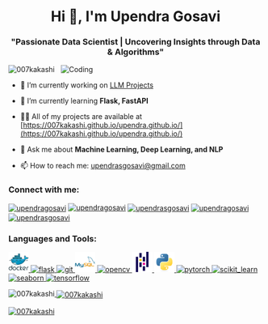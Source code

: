 

<h1 align="center">Hi 👋, I'm Upendra Gosavi</h1>
<h3 align="center">"Passionate Data Scientist | Uncovering Insights through Data & Algorithms"</h3>

<img align="right" alt="Coding" width="400" src="https://cdn.dribbble.com/users/1162077/screenshots/3848914/programmer.gif">

<p align="left"> <img src="https://komarev.com/ghpvc/?username=007kakashi&label=Profile%20views&color=0e75b6&style=flat" alt="007kakashi" /> </p>

- 🔭 I’m currently working on [LLM Projects](https://github.com/007kakashi/Facial_Emotion_Recognition_End2End.git)

- 🌱 I’m currently learning **Flask, FastAPI**

- 👨‍💻 All of my projects are available at [https://007kakashi.github.io/upendra.github.io/](https://007kakashi.github.io/upendra.github.io/)

- 💬 Ask me about **Machine Learning, Deep Learning, and NLP**

- 📫 How to reach me: [upendrasgosavi@gmail.com](mailto:upendrasgosavi@gmail.com)

<h3 align="left">Connect with me:</h3>
<p align="left">
<a href="https://linkedin.com/in/upendragosavi" target="blank"><img align="center" src="https://raw.githubusercontent.com/rahuldkjain/github-profile-readme-generator/master/src/images/icons/Social/linked-in-alt.svg" alt="upendragosavi" height="30" width="40" /></a>
<a href="https://kaggle.com/upendragosavi" target="blank"><img align"center" src="https://raw.githubusercontent.com/rahuldkjain/github-profile-readme-generator/master/src/images/icons/Social/kaggle.svg" alt="upendragosavi" height="30" width="40" /></a>
<a href="https://www.hackerrank.com/upendrasgosavi" target="blank"><img align="center" src="https://raw.githubusercontent.com/rahuldkjain/github-profile-readme-generator/master/src/images/icons/Social/hackerrank.svg" alt="upendrasgosavi" height="30" width="40" /></a>
<a href="https://www.leetcode.com/upendragosavi" target="blank"><img align="center" src="https://raw.githubusercontent.com/rahuldkjain/github-profile-readme-generator/master/src/images/icons/Social/leet-code.svg" alt="upendragosavi" height="30" width="40" /></a>
<a href="https://www.hackerearth.com/upendrasgosavi" target="blank"><img align="center" src="https://raw.githubusercontent.com/rahuldkjain/github-profile-readme-generator/master/src/images/icons/Social/hackerearth.svg" alt="upendrasgosavi" height="30" width="40" /></a>
</p>

<h3 align="left">Languages and Tools:</h3>
<p align="left"> 
  <a href="https://www.docker.com/" target="_blank" rel="noreferrer"> <img src="https://raw.githubusercontent.com/devicons/devicon/master/icons/docker/docker-original-wordmark.svg" alt="docker" width="40" height="40"/> </a> 
  <a href="https://flask.palletsprojects.com/" target="_blank" rel="noreferrer"> <img src="https://www.vectorlogo.zone/logos/pocoo_flask/pocoo_flask-icon.svg" alt="flask" width="40" height="40"/> </a> 
  <a href="https://git-scm.com/" target="_blank" rel="noreferrer"> <img src="https://www.vectorlogo.zone/logos/git-scm/git-scm-icon.svg" alt="git" width="40" height="40"/> </a> 
  <a href="https://www.mysql.com/" target="_blank" rel="noreferrer"> <img src="https://raw.githubusercontent.com/devicons/devicon/master/icons/mysql/mysql-original-wordmark.svg" alt="mysql" width="40" height="40"/> </a> 
  <a href="https://opencv.org/" target="_blank" rel="noreferrer"> <img src="https://www.vectorlogo.zone/logos/opencv/opencv-icon.svg" alt="opencv" width="40" height="40"/> </a> 
  <a href="https://pandas.pydata.org/" target="_blank" rel="noreferrer"> <img src="https://raw.githubusercontent.com/devicons/devicon/2ae2a900d2f041da66e950e4d48052658d850630/icons/pandas/pandas-original.svg" alt="pandas" width="40" height="40"/> </a> 
  <a href="https://www.python.org" target="_blank" rel="noreferrer"> <img src="https://raw.githubusercontent.com/devicons/devicon/master/icons/python/python-original.svg" alt="python" width="40" height="40"/> </a> 
  <a href="https://pytorch.org/" target="_blank" rel="noreferrer"> <img src="https://www.vectorlogo.zone/logos/pytorch/pytorch-icon.svg" alt="pytorch" width="40" height="40"/> </a> 
  <a href="https://scikit-learn.org/" target="_blank" rel="noreferrer"> <img src="https://upload.wikimedia.org/wikipedia/commons/0/05/Scikit_learn_logo_small.svg" alt="scikit_learn" width="40" height="40"/> 
  <a href="https://seaborn.pydata.org/" target="_blank" rel="noreferrer"> <img src="https://seaborn.pydata.org/_images/logo-mark-lightbg.svg" alt="seaborn" width="40" height="40"/> 
  <a href="https://www.tensorflow.org" target="_blank" rel="noreferrer"> <img src="https://www.vectorlogo.zone/logos/tensorflow/tensorflow-icon.svg" alt="tensorflow" width="40" height="40"/> 
</p>

<p><img align="left" src="https://github-readme-stats.vercel.app/api/top-langs?username=007kakashi&show_icons=true&locale=en&layout=compact" alt="007kakashi" /></p>

<p>&nbsp;<img align="center" src="https://github-readme-stats.vercel.app/api?username=007kakashi&show_icons=true&locale=en" alt="007kakashi" /></p>

<p><img align="center" src="https://github-readme-streak-stats.herokuapp.com/?user=007kakashi&" alt="007kakashi" /></p>
